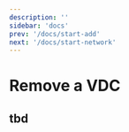 ```yaml
---
description: ''
sidebar: 'docs'
prev: '/docs/start-add'
next: '/docs/start-network'
---
```


# Remove a VDC

## tbd